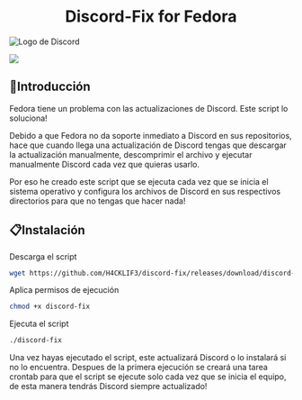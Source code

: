 <h1 align="center"> Discord-Fix for Fedora </h1>

![Logo de Discord](https://github.com/H4CKLIF3/discord-fix/assets/45366091/cc4213b7-1202-44dd-a605-966e1c11ba9a)

![](https://img.shields.io/badge/Estado-Funcional-bue)

<h2>📌Introducción</h2>
Fedora tiene un problema con las actualizaciones de Discord. Este script lo soluciona!


Debido a que Fedora no da soporte inmediato a Discord en sus repositorios, hace que cuando llega una actualización de Discord tengas que descargar la actualización manualmente, descomprimir el archivo y ejecutar manualmente Discord cada vez que quieras usarlo. 

Por eso he creado este script que se ejecuta cada vez que se inicia el sistema operativo y configura los archivos de Discord en sus respectivos directorios para que no tengas que hacer nada!

<h2>📋Instalación</h2>

Descarga el script
```bash
wget https://github.com/H4CKLIF3/discord-fix/releases/download/discord-fix/discord-fix
```

Aplica permisos de ejecución
```bash
chmod +x discord-fix
```

Ejecuta el script
```bash
./discord-fix
```

Una vez hayas ejecutado el script, este actualizará Discord o lo instalará si no lo encuentra. Despues de la primera ejecución se creará una tarea crontab para que el script se ejecute solo cada vez que se inicia el equipo, de esta manera tendrás Discord siempre actualizado!
